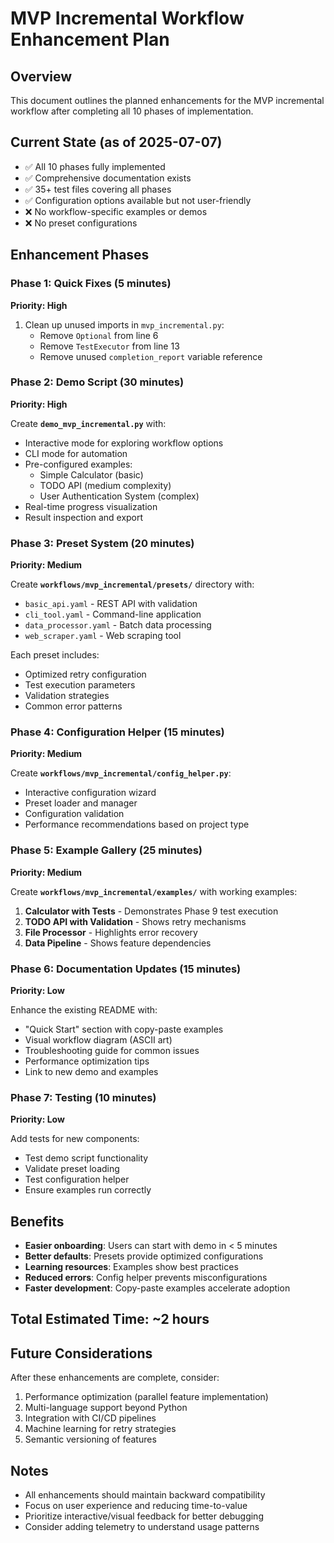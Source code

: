 # MVP Incremental Workflow Enhancement Plan

## Overview
This document outlines the planned enhancements for the MVP incremental workflow after completing all 10 phases of implementation.

## Current State (as of 2025-07-07)
- ✅ All 10 phases fully implemented
- ✅ Comprehensive documentation exists
- ✅ 35+ test files covering all phases
- ✅ Configuration options available but not user-friendly
- ❌ No workflow-specific examples or demos
- ❌ No preset configurations

## Enhancement Phases

### Phase 1: Quick Fixes (5 minutes)
**Priority: High**
1. Clean up unused imports in `mvp_incremental.py`:
   - Remove `Optional` from line 6
   - Remove `TestExecutor` from line 13
   - Remove unused `completion_report` variable reference

### Phase 2: Demo Script (30 minutes)
**Priority: High**

Create **`demo_mvp_incremental.py`** with:
- Interactive mode for exploring workflow options
- CLI mode for automation
- Pre-configured examples:
  - Simple Calculator (basic)
  - TODO API (medium complexity)
  - User Authentication System (complex)
- Real-time progress visualization
- Result inspection and export

### Phase 3: Preset System (20 minutes)
**Priority: Medium**

Create **`workflows/mvp_incremental/presets/`** directory with:
- `basic_api.yaml` - REST API with validation
- `cli_tool.yaml` - Command-line application
- `data_processor.yaml` - Batch data processing
- `web_scraper.yaml` - Web scraping tool

Each preset includes:
- Optimized retry configuration
- Test execution parameters
- Validation strategies
- Common error patterns

### Phase 4: Configuration Helper (15 minutes)
**Priority: Medium**

Create **`workflows/mvp_incremental/config_helper.py`**:
- Interactive configuration wizard
- Preset loader and manager
- Configuration validation
- Performance recommendations based on project type

### Phase 5: Example Gallery (25 minutes)
**Priority: Medium**

Create **`workflows/mvp_incremental/examples/`** with working examples:
1. **Calculator with Tests** - Demonstrates Phase 9 test execution
2. **TODO API with Validation** - Shows retry mechanisms
3. **File Processor** - Highlights error recovery
4. **Data Pipeline** - Shows feature dependencies

### Phase 6: Documentation Updates (15 minutes)
**Priority: Low**

Enhance the existing README with:
- "Quick Start" section with copy-paste examples
- Visual workflow diagram (ASCII art)
- Troubleshooting guide for common issues
- Performance optimization tips
- Link to new demo and examples

### Phase 7: Testing (10 minutes)
**Priority: Low**

Add tests for new components:
- Test demo script functionality
- Validate preset loading
- Test configuration helper
- Ensure examples run correctly

## Benefits
- **Easier onboarding**: Users can start with demo in < 5 minutes
- **Better defaults**: Presets provide optimized configurations
- **Learning resources**: Examples show best practices
- **Reduced errors**: Config helper prevents misconfigurations
- **Faster development**: Copy-paste examples accelerate adoption

## Total Estimated Time: ~2 hours

## Future Considerations
After these enhancements are complete, consider:
1. Performance optimization (parallel feature implementation)
2. Multi-language support beyond Python
3. Integration with CI/CD pipelines
4. Machine learning for retry strategies
5. Semantic versioning of features

## Notes
- All enhancements should maintain backward compatibility
- Focus on user experience and reducing time-to-value
- Prioritize interactive/visual feedback for better debugging
- Consider adding telemetry to understand usage patterns